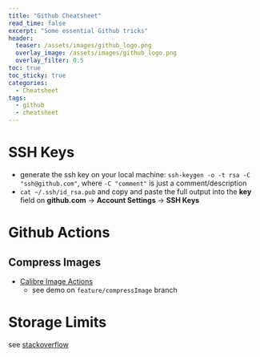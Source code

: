```yaml
---
title: "Github Cheatsheet"
read_time: false
excerpt: "Some essential Github tricks"
header:
  teaser: /assets/images/github_logo.png
  overlay_image: /assets/images/github_logo.png
  overlay_filter: 0.5 
toc: true
toc_sticky: true
categories:
  - Cheatsheet
tags:
  - github
  - cheatsheet
---
```


# SSH Keys

- generate the ssh key on your local machine: `ssh-keygen -o -t rsa -C "ssh@github.com"`, where `-C "comment"` is just a comment/description 
- `cat ~/.ssh/id_rsa.pub` and copy and paste the full output into the **key** field on **github.com** &rarr; **Account Settings** &rarr; **SSH Keys**

# Github Actions

## Compress Images

- [Calibre Image Actions](https://github.com/marketplace/actions/image-actions)
    - see demo on `feature/compressImage` branch

# Storage Limits

see [stackoverflow](https://stackoverflow.com/questions/38768454/repository-size-limits-for-github-com)
